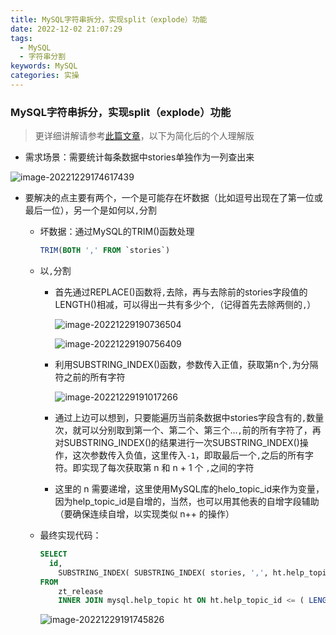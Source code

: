 ```yaml
---
title: MySQL字符串拆分，实现split（explode）功能
date: 2022-12-02 21:07:29
tags: 
  - MySQL
  - 字符串分割
keywords: MySQL
categories: 实操
---
```




### MySQL字符串拆分，实现split（explode）功能

> 更详细讲解请参考<a href="https://blog.csdn.net/pjymyself/article/details/81668157">此篇文章</a>，以下为简化后的个人理解版

* 需求场景：需要统计每条数据中stories单独作为一列查出来

![image-20221229174617439](https://lalalademaxiya01.oss-cn-beijing.aliyuncs.com/img/202212291746616.png)

* 要解决的点主要有两个，一个是可能存在坏数据（比如逗号出现在了第一位或最后一位），另一个是如何以`,`分割

  * 坏数据：通过MySQL的TRIM()函数处理

    ```sql
    TRIM(BOTH ',' FROM `stories`)
    ```

  * 以`,`分割

    * 首先通过REPLACE()函数将`,`去除，再与去除前的stories字段值的LENGTH()相减，可以得出一共有多少个`,`（记得首先去除两侧的`,`）

      ![image-20221229190736504](https://lalalademaxiya01.oss-cn-beijing.aliyuncs.com/img/202212291907545.png)

      ![image-20221229190756409](https://lalalademaxiya01.oss-cn-beijing.aliyuncs.com/img/202212291907439.png)

    * 利用SUBSTRING_INDEX()函数，参数传入正值，获取第n个`,`为分隔符之前的所有字符

      ![image-20221229191017266](https://lalalademaxiya01.oss-cn-beijing.aliyuncs.com/img/202212291910299.png)

    * 通过上边可以想到，只要能遍历当前条数据中stories字段含有的`,`数量 次，就可以分别取到第一个、第二个、第三个...`,`前的所有字符了，再对SUBSTRING_INDEX()的结果进行一次SUBSTRING_INDEX()操作，这次参数传入负值，这里传入`-1`，即取最后一个`,`之后的所有字符。即实现了每次获取第 n 和 n + 1 个 `,`之间的字符

    * 这里的 n 需要递增，这里使用MySQL库的helo_topic_id来作为变量，因为help_topic_id是自增的，当然，也可以用其他表的自增字段辅助（要确保连续自增，以实现类似 n++ 的操作）

  * 最终实现代码：

    ```sql
    SELECT
      id,
    	SUBSTRING_INDEX( SUBSTRING_INDEX( stories, ',', ht.help_topic_id), ',', -1 ) AS roleId
    FROM
    	zt_release
    	INNER JOIN mysql.help_topic ht ON ht.help_topic_id <= ( LENGTH( stories ) - LENGTH( REPLACE ( stories, ',', '' )) + 1 ) 
    ```

    ![image-20221229191745826](https://lalalademaxiya01.oss-cn-beijing.aliyuncs.com/img/202212291917891.png)

